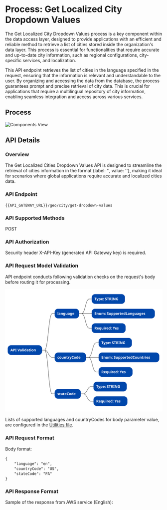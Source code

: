 # Process: Get Localized City Dropdown Values

The Get Localized City Dropdown Values process is a key component within the data access layer, designed to provide applications with an efficient and reliable method to retrieve a list of cities stored inside the organization's data layer. This process is essential for functionalities that require accurate and up-to-date city information, such as regional configurations, city-specific services, and localization.

This API endpoint retrieves the list of cities in the language specified in the request, ensuring that the information is relevant and understandable to the user. By organizing and accessing the data from the database, the process guarantees prompt and precise retrieval of city data. This is crucial for applications that require a multilingual repository of city information, enabling seamless integration and access across various services.

## Process

![Components View](#)

## API Details

### Overview

The Get Localized Cities Dropdown Values API is designed to streamline the retrieval of cities information in the format {label: '', value: ''}, making it ideal for scenarios where global applications require accurate and localized cities data. 

### API Endpoint

```
{{API_GATEWAY_URL}}/geo/city/get-dropdown-values
```

### API Supported Methods

POST

### API Authorization

Security header X-API-Key (generated API Gateway key) is required.

### API Request Model Validation

API endpoint conducts following validation checks on the request's body before routing it for processing.

![API Validation](request-validation.svg)

Lists of supported languages and countryCodes for body parameter value, are configured in the [Utilities file](./../../../helpers/utilities.ts).

### API Request Format

Body format:
```
{
    "language": "en",
    "countryCode": "US",
    "stateCode": "PA"
}
```

### API Response Format

Sample of the response from AWS service (English):
```
```